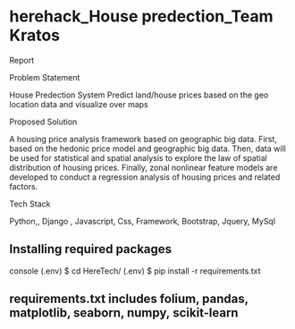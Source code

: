 
# herehack_House predection_Team Kratos

Report

Problem Statement

House Predection System Predict land/house prices based on the geo location data and visualize over maps

Proposed Solution

A housing price analysis framework based on geographic big data. First, based on the hedonic price model and geographic big data. Then, data will be used for statistical and spatial analysis to explore the law of spatial distribution of housing prices. Finally, zonal nonlinear feature models are developed to conduct a regression analysis of housing prices and related factors.

Tech Stack

Python,,
Django ,
Javascript,
Css,
Framework,
Bootstrap,
Jquery,
MySql



## Installing required packages

console
(.env) $ cd HereTech/
(.env) $ pip install -r requirements.txt

## requirements.txt includes folium, pandas, matplotlib, seaborn, numpy, scikit-learn
